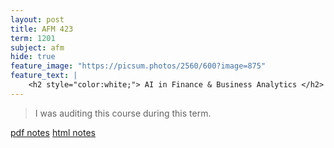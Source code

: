 ```yaml
---
layout: post
title: AFM 423
term: 1201
subject: afm
hide: true
feature_image: "https://picsum.photos/2560/600?image=875"
feature_text: |
    <h2 style="color:white;"> AI in Finance & Business Analytics </h2>
---
```


 > I was auditing this course during this term.

 [pdf notes](/pdfs/1201/afm423.pdf)  [html notes](/markdown/1201/afm423/)
